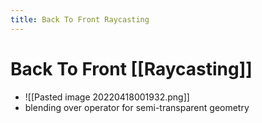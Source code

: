 ```yaml
---
title: Back To Front Raycasting
---
```


# Back To Front [[Raycasting]]
- ![[Pasted image 20220418001932.png]]
- blending over operator for semi-transparent geometry








